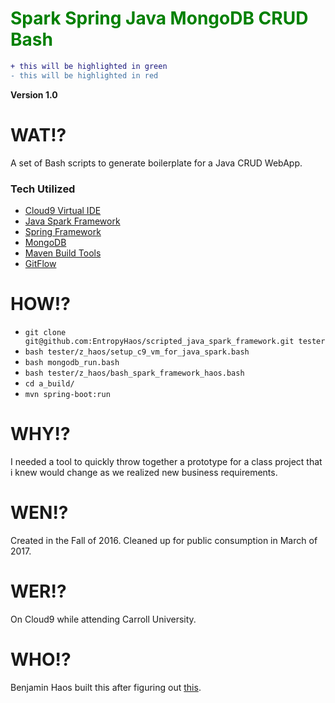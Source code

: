 <h1 style="color: green;">Spark Spring Java MongoDB CRUD Bash</h1>


```diff
+ this will be highlighted in green
- this will be highlighted in red
```


**Version 1.0**

# WAT!?

A set of Bash scripts to generate boilerplate for a Java CRUD WebApp.

### Tech Utilized

* [Cloud9 Virtual IDE](https://c9.io/)
* [Java Spark Framework](http://sparkjava.com/)
* [Spring Framework](https://spring.io/)
* [MongoDB](https://www.mongodb.com/)
* [Maven Build Tools](https://maven.apache.org/)
* [GitFlow](https://github.com/nvie/gitflow)

# HOW!?

* `git clone git@github.com:EntropyHaos/scripted_java_spark_framework.git tester`
* `bash tester/z_haos/setup_c9_vm_for_java_spark.bash `
* `bash mongodb_run.bash `
* `bash tester/z_haos/bash_spark_framework_haos.bash`
* `cd a_build/`
* `mvn spring-boot:run`

# WHY!?

I needed a tool to quickly throw together a prototype for a class project that i knew would change as we realized new business requirements.

# WEN!?

Created in the Fall of 2016. Cleaned up for public consumption in March of 2017.

# WER!?

On Cloud9 while attending Carroll University.

# WHO!?

Benjamin Haos built this after figuring out [this](https://github.com/prashantban/Java-Spark-FTL).